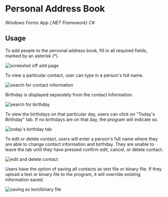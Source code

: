 # Personal Address Book
_Windows Forms App (.NET Framework) C#_

## Usage
To add people to the personal address book, fill in all required fields, marked by an asterisk (*). 

![screeshot off add page](https://github.com/overlookhotel/Personal-Address-Book-Csharp/assets/118487921/6ffe4603-8fd6-477b-9a06-5630d6ed9eb4)

To view a particular contact, user can type in a person's full name. 

![search for contact information](https://github.com/overlookhotel/Personal-Address-Book-Csharp/assets/118487921/657ce527-2727-4ce3-92aa-08a2744cb880)

Birthday is displayed separately from the contact information.

![search for birthday](https://github.com/overlookhotel/Personal-Address-Book-Csharp/assets/118487921/7150c278-e7e5-43ad-aed4-7401b6f1df39)

To view the birthdays on that particular day, users can click on "Today's Birthday" tab. If no birthdays are on that day, the program will indicate so.

![today's birthday tab](https://github.com/overlookhotel/Personal-Address-Book-Csharp/assets/118487921/ab4283df-cbd1-4353-bd63-0b4720d10a2c)

To edit or delete contact, users will enter a person's full name where they are able to change contact information and birthday. They are unable to leave the tab until they have pressed confirm edit, cancel, or delete contact.

![edit and delete contact](https://github.com/overlookhotel/Personal-Address-Book-Csharp/assets/118487921/45cab472-91ef-4390-a261-f85149531059)

Users have the option of saving all contacts as text file or binary file. If they upload a text or binary file to the program, it will override existing information saved. 

![saving as text/binary file](https://github.com/overlookhotel/Personal-Address-Book-Csharp/assets/118487921/ace8d68d-4659-4e91-a2ce-046352f689e8)
